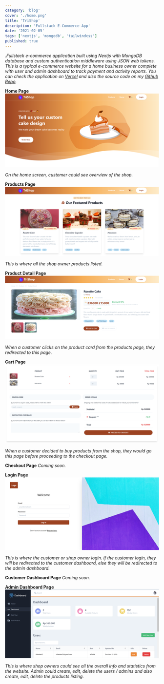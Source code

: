 ```yaml
---
category: 'blog'
cover: './home.png'
title: 'TriShop'
description: 'Fullstack E-Commerce App'
date: '2021-02-05'
tags: ['nextjs', 'mongodb', 'tailwindcss']
published: true
---
```


_.Fullstack e-commerce application built using Nextjs with MongoDB database and custom authentication middleware using JSON web tokens. This is a typical e-commerce website for a home business owner complete with user and admin dashboard to track payment and activity reports. You can check the application on [Vercel](https://trishop.vercel.app) and also the source code on my [Github Repo](https://github.com/rifandani/trishop)._

**Home Page**
![Home Page by Rifandani](./home.png)

_On the home screen, customer could see overview of the shop._

**Products Page**
![Products Page by Rifandani](./products.png)

_This is where all the shop owner products listed._

**Product Detail Page**
![Product Detail Page by Rifandani](./product.png)

_When a customer clicks on the product card from the products page, they redirected to this page._

**Cart Page**
![Cart Page by Rifandani](./cart.png)

_When a customer decided to buy products from the shop, they would go this page before proceeding to the checkout page._

**Checkout Page**
_Coming soon._

**Login Page**
![Login Page by Rifandani](./login.png)

_This is where the customer or shop owner login. If the customer login, they will be redirected to the customer dashboard, else they will be redirected to the admin dashboard._

**Customer Dashboard Page**
_Coming soon._

**Admin Dashboard Page**
![Admin Dashboard Page by Rifandani](./admin.png)

_This is where shop owners could see all the overall info and statistics from the website. Admin could create, edit, delete the users / admins and also create, edit, delete the products listing._
